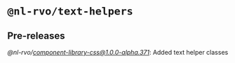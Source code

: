 # `@nl-rvo/text-helpers`

## Pre-releases

*@nl-rvo/component-library-css@1.0.0-alpha.371*:
Added text helper classes
